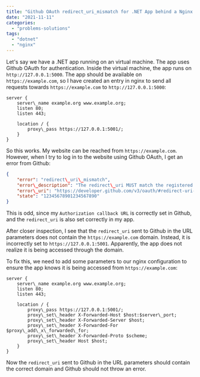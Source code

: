 ```yaml
---
title: "Github OAuth redirect_uri_mismatch for .NET App behind a Nginx Reverse Proxy"
date: "2021-11-11"
categories: 
  - "problems-solutions"
tags: 
  - "dotnet"
  - "nginx"
---
```


Let's say we have a .NET app running on an virtual machine. The app uses Github OAuth for authentication. Inside the virtual machine, the app runs on `http://127.0.0.1:5000`. The app should be available on `https://example.com`, so I have created an entry in nginx to send all requests towards `https://example.com` to `http://127.0.0.1:5000`:

```nginx
server {
    server\_name example.org www.example.org;
    listen 80;
    listen 443;

    location / {
        proxy\_pass https://127.0.0.1:5001/;
    }
}
```

So this works. My website can be reached from `https://example.com`. However, when I try to log in to the website using Github OAuth, I get an error from Github:

```json
{
    "error": "redirect\_uri\_mismatch",
    "error\_description": "The redirect\_uri MUST match the registered callback URL for this application.",
    "error\_uri": "https://developer.github.com/v3/oauth/#redirect-uri-mismatch",
    "state": "12345678901234567890"
}
```

This is odd, since my `Authorization callback URL` is correctly set in Github, and the `redirect_uri` is also set correctly in my app.

After closer inspection, I see that the `redirect_uri` sent to Github in the URL parameters does not contain the `https://example.com` domain. Instead, it is incorrectly set to `https://127.0.0.1:5001`. Apparently, the app does not realize it is being accessed through the domain.

To fix this, we need to add some parameters to our nginx configuration to ensure the app knows it is being accessed from `https://example.com`:

```nginx
server {
    server\_name example.org www.example.org;
    listen 80;
    listen 443;

    location / {
        proxy\_pass https://127.0.0.1:5001/;
        proxy\_set\_header X-Forwarded-Host $host:$server\_port;
        proxy\_set\_header X-Forwarded-Server $host;
        proxy\_set\_header X-Forwarded-For $proxy\_add\_x\_forwarded\_for;
        proxy\_set\_header X-Forwarded-Proto $scheme;
        proxy\_set\_header Host $host;
    }
}
```

Now the `redirect_uri` sent to Github in the URL parameters should contain the correct domain and Github should not throw an error.
